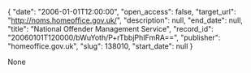 {
  "date": "2006-01-01T12:00:00", 
  "open_access": false, 
  "target_url": "http://noms.homeoffice.gov.uk/", 
  "description": null, 
  "end_date": null, 
  "title": "National Offender Management Service", 
  "record_id": "20060101T120000/bWuYoth/P+rTbbjPhIFmRA==", 
  "publisher": "homeoffice.gov.uk", 
  "slug": 138010, 
  "start_date": null
}

None